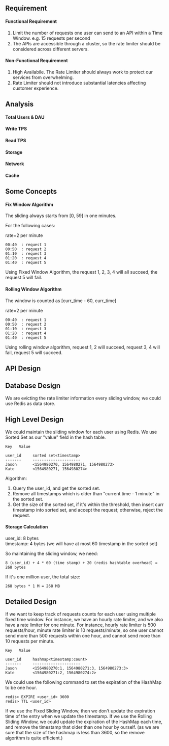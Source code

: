 
## Requirement

#### Functional Requirement
1. Limit the number of requests one user can send to an API within a Time Window. e.g. 15 requests per second
2. The APIs are accessible through a cluster, so the rate limiter should be considered across different servers.

#### Non-Functional Requirement
1. High Availabile. The Rate Limiter should always work to protect our services from overwhelming.
2. Rate Limiter should not introduce substantial latencies affecting customer experience.

## Analysis

#### Total Users & DAU

#### Write TPS

#### Read TPS

#### Storage

#### Network

#### Cache

## Some Concepts

#### Fix Window Algorithm

The sliding always starts from [0, 59] in one minutes.

For the following cases:

rate=2 per minute
```
00:40  : request 1
00:50  : request 2
01:10  : request 3
01:20  : request 4
01:40  : request 5
```
Using Fixed Window Algorithm, the request 1, 2, 3, 4 will all succeed, the request 5 will fail.

#### Rolling Window Algorithm
The window is counted as [curr_time - 60, curr_time]

rate=2 per minute
```
00:40  : request 1
00:50  : request 2
01:10  : request 3
01:20  : request 4
01:40  : request 5
```

Using rolling window algorithm, request 1, 2 will succeed, request 3, 4 will fail, request 5 will succeed.


## API Design

## Database Design

We are evicting the rate limiter information every sliding window, we could use Redis as data store.

## High Level Design

We could maintain the sliding window for each user using Redis. We use Sorted Set as our "value" field in the hash table.
```
Key   Value

user_id     sorted set<timestamp>
-------     ---------------------
Jason       <1564980270, 1564980271, 1564980273>
Kate        <1564980271, 1564980274>
```

Algorithm:

1. Query the user_id, and get the sorted set.
2. Remove all timestamps which is older than "current time - 1 minute" in the sorted set.
3. Get the size of the sorted set, if it's within the threshold, then insert curr timestamp into sorted set, and accept the request; otherwise, reject the request.

#### Storage Calculation
user_id: 8 bytes  
timestamp: 4 bytes  (we will have at most 60 timestamp in the sorted set)

So maintaining the sliding window, we need:

```
8 (user_id) + 4 * 60 (time stamp) + 20 (redis hashtable overhead) = 268 bytes
```

If it's one million user, the total size:

```
268 bytes * 1 M = 268 MB
```


## Detailed Design

If we want to keep track of requests counts for each user using multiple fixed time window. For instance, we have an hourly rate limiter, and we also have a rate limiter for one minute. For instance, hourly rate limiter is 500 requests/hour, minute rate limiter is 10 requests/minute, so one user cannot send more than 500 requests within one hour, and cannot send more than 10 requests per minute. 

```
Key   Value

user_id     hashmap<timestamp:count>
-------     ---------------------
Jason       <1564980270:1, 1564980271:3, 1564980273:3>
Kate        <1564980271:2, 1564980274:2>
```

We could use the following command to set the expiration of the HashMap to be one hour.

```
redis> EXPIRE <user_id> 3600
redis> TTL <user_id>
```

If we use the Fixed Sliding Window, then we don't update the expiration time of the entry when we update the timestamp. If we use the Rolling Sliding Window, we could update the expiration of the HashMap each time, and remove the timestamp that older than one hour by ourself. (as we are sure that the size of the hashmap is less than 3600, so the remove algorithm is quite efficient.)



